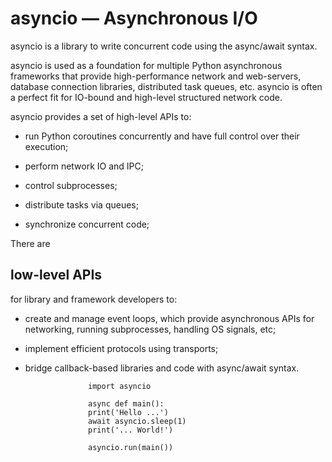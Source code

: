 asyncio — Asynchronous I/O
=

asyncio is a library to write concurrent code using the async/await syntax.

asyncio is used as a foundation for multiple Python asynchronous frameworks that provide high-performance network and web-servers, database connection libraries, distributed task queues, etc. asyncio is often a perfect fit for IO-bound and high-level structured network code.

asyncio provides a set of high-level APIs to:

* run Python coroutines concurrently and have full control over their execution;

* perform network IO and IPC;

* control subprocesses;

* distribute tasks via queues;

* synchronize concurrent code;

There are<h2>low-level APIs</h2> for library and framework developers to:

* create and manage event loops, which provide asynchronous APIs for networking, running subprocesses, handling OS signals, etc;

* implement efficient protocols using transports;

* bridge callback-based libraries and code with async/await syntax.


                    import asyncio

                    async def main():
                    print('Hello ...')
                    await asyncio.sleep(1)
                    print('... World!')

                    asyncio.run(main())
		    